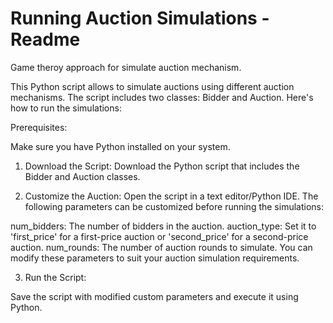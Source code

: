 # Running Auction Simulations - Readme
Game theroy approach for simulate auction mechanism.

This Python script allows to simulate auctions using different auction mechanisms. The script includes two classes: Bidder and Auction. Here's how to run the simulations:

Prerequisites:

Make sure you have Python installed on your system.
1. Download the Script:
Download the Python script that includes the Bidder and Auction classes.

2. Customize the Auction:
Open the script in a text editor/Python IDE. The following parameters can be customized  before running the simulations:

num_bidders: The number of bidders in the auction.
auction_type: Set it to 'first_price' for a first-price auction or 'second_price' for a second-price auction.
num_rounds: The number of auction rounds to simulate.
You can modify these parameters to suit your auction simulation requirements.

3. Run the Script:

Save the script with modified custom parameters and execute it using Python. 








